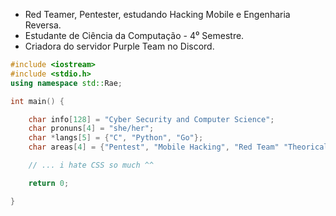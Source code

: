 
- Red Teamer, Pentester, estudando Hacking Mobile e Engenharia Reversa.
- Estudante de Ciência da Computação - 4⁰ Semestre.
- Criadora do servidor Purple Team no Discord.

```C++
#include <iostream>
#include <stdio.h>
using namespace std::Rae;

int main() {

    char info[128] = "Cyber Security and Computer Science";
    char pronuns[4] = "she/her";
    char *langs[5] = {"C", "Python", "Go"};
    char areas[4] = {"Pentest", "Mobile Hacking", "Red Team" "Theorical Computer Science"};

    // ... i hate CSS so much ^^

    return 0;

}
```
<br> 
<p align="center">
    
</p>

